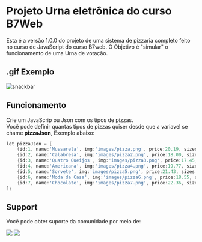 

# Projeto Urna eletrônica do curso B7Web
Esta é a versão 1.0.0 do projeto de uma sistema de pizzaria completo feito no curso de JavaScript do curso  B7web. O Objetivo é "simular" o funcionamento de uma Urna de votação.

## .gif Exemplo
![snackbar](https://github.com/juniornsantos/sistema_pizzaria/blob/main/pizz.gif)

## Funcionamento
Crie um JavaScrip ou Json com os tipos de pizzas.
<br />Você pode definir quantas tipos de pizzas quiser desde que a variavel se chame **pizzaJson**, Exemplo abaixo:

```go
let pizzaJson = [
    {id:1, name:'Mussarela', img:'images/pizza.png', price:20.19, sizes:['100g', '530g', '860g'], description:'Descrição da pizza em mais de uma linha muito legal bem interessante'},
    {id:2, name:'Calabresa', img:'images/pizza2.png', price:18.00, sizes:['320g', '530g', '860g'], description:'Descrição da pizza em mais de uma linha muito legal bem interessante'},
    {id:3, name:'Quatro Queijos', img:'images/pizza3.png', price:17.45, sizes:['320g', '530g', '860g'], description:'Descrição da pizza em mais de uma linha muito legal bem interessante'},
    {id:4, name:'Americana', img:'images/pizza4.png', price:19.77, sizes:['320g', '530g', '860g'], description:'Descrição da pizza em mais de uma linha muito legal bem interessante'},
    {id:5, name:'Sorvete', img:'images/pizza5.png', price:21.43, sizes:['320g', '530g', '860g'], description:'Descrição da pizza em mais de uma linha muito legal bem interessante'},
    {id:6, name:'Moda da Casa', img:'images/pizza6.png', price:18.55, sizes:['320g', '530g', '860g'], description:'Descrição da pizza em mais de uma linha muito legal bem interessante'},
    {id:7, name:'Chocolate', img:'images/pizza7.png', price:22.36, sizes:['320g', '530g', '860g'], description:'Descrição da pizza em mais de uma linha muito legal bem interessante'}
];
```


## Support
Você pode obter suporte da comunidade por meio de:

<a href = "https://api.whatsapp.com/send?phone=5588998686890"><img src="https://img.shields.io/badge/WhatsApp-25D366?style=for-the-badge&logo=whatsapp&logoColor=white" target="_blank"></a>
<a href = "https://t.me/JuniorNogueira"><img src="https://img.shields.io/badge/Telegram-2CA5E0?style=for-the-badge&logo=telegram&logoColor=white" target="_blank"></a>

